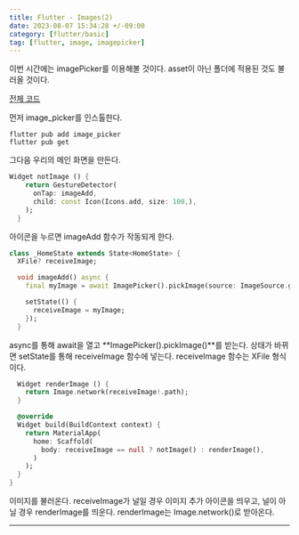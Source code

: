 ```yaml
---
title: Flutter - Images(2)
date: 2023-08-07 15:34:28 +/-09:00
category: [flutter/basic]
tag: [flutter, image, imagepicker]
---
```


이번 시간에는 imagePicker를 이용해볼 것이다. asset이 아닌 폴더에 적용된 것도 불러올 것이다.

[전체 코드](https://github.com/shechren/DIM/blob/master/do13/lib/main.dart)

먼저 image_picker를 인스톨한다.

```terminal
flutter pub add image_picker
flutter pub get
```

그다음 우리의 메인 화면을 만든다.

```dart
Widget notImage () {
    return GestureDetector(
      onTap: imageAdd,
      child: const Icon(Icons.add, size: 100,),
    );
  }
```

아이콘을 누르면 imageAdd 함수가 작동되게 한다.

```dart
class _HomeState extends State<HomeState> {
  XFile? receiveImage;

  void imageAdd() async {
    final myImage = await ImagePicker().pickImage(source: ImageSource.gallery);

    setState(() {
      receiveImage = myImage;
    });
  }
```

async를 통해 await을 열고 **ImagePicker().pickImage()**를 받는다.
상태가 바뀌면 setState를 통해 receiveImage 함수에 넣는다. receiveImage 함수는 XFile 형식이다.

```dart
  Widget renderImage () {
    return Image.network(receiveImage!.path);
  }

  @override
  Widget build(BuildContext context) {
    return MaterialApp(
      home: Scaffold(
        body: receiveImage == null ? notImage() : renderImage(),
      )
    );
  }
}
```
이미지를 불러온다. receiveImage가 널일 경우 이미지 추가 아이콘을 띄우고, 널이 아닐 경우 renderImage를 띄운다.
renderImage는 Image.network()로 받아온다.

---
